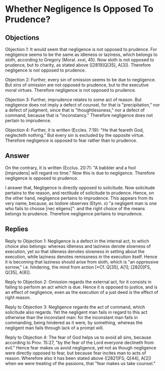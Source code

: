 # Whether Negligence Is Opposed To Prudence?

## Objections

Objection 1: It would seem that negligence is not opposed to prudence. For negligence seems to be the same as idleness or laziness, which belongs to sloth, according to Gregory (Moral. xxxi, 45). Now sloth is not opposed to prudence, but to charity, as stated above ([2819]Q[35], A[3]). Therefore negligence is not opposed to prudence.

Objection 2: Further, every sin of omission seems to be due to negligence. But sins of omission are not opposed to prudence, but to the executive moral virtues. Therefore negligence is not opposed to prudence.

Objection 3: Further, imprudence relates to some act of reason. But negligence does not imply a defect of counsel, for that is "precipitation," nor a defect of judgment, since that is "thoughtlessness," nor a defect of command, because that is "inconstancy." Therefore negligence does not pertain to imprudence.

Objection 4: Further, it is written (Eccles. 7:19): "He that feareth God, neglecteth nothing." But every sin is excluded by the opposite virtue. Therefore negligence is opposed to fear rather than to prudence.

## Answer

On the contrary, It is written (Ecclus. 20:7): "A babbler and a fool [imprudens] will regard no time." Now this is due to negligence. Therefore negligence is opposed to prudence.

I answer that, Negligence is directly opposed to solicitude. Now solicitude pertains to the reason, and rectitude of solicitude to prudence. Hence, on the other hand, negligence pertains to imprudence. This appears from its very name, because, as Isidore observes (Etym. x) "a negligent man is one who fails to choose [nec eligens]": and the right choice of the means belongs to prudence. Therefore negligence pertains to imprudence.

## Replies

Reply to Objection 1: Negligence is a defect in the internal act, to which choice also belongs: whereas idleness and laziness denote slowness of execution, yet so that idleness denotes slowness in setting about the execution, while laziness denotes remissness in the execution itself. Hence it is becoming that laziness should arise from sloth, which is "an oppressive sorrow," i.e. hindering, the mind from action [*Cf. Q[35], A[1]; [2820]FS, Q[35], A[8]].

Reply to Objection 2: Omission regards the external act, for it consists in failing to perform an act which is due. Hence it is opposed to justice, and is an effect of negligence, even as the execution of a just deed is the effect of right reason.

Reply to Objection 3: Negligence regards the act of command, which solicitude also regards. Yet the negligent man fails in regard to this act otherwise than the inconstant man: for the inconstant man fails in commanding, being hindered as it were, by something, whereas the negligent man fails through lack of a prompt will.

Reply to Objection 4: The fear of God helps us to avoid all sins, because according to Prov. 15:27, "by the fear of the Lord everyone declineth from evil." Hence fear makes us avoid negligence, yet not as though negligence were directly opposed to fear, but because fear incites man to acts of reason. Wherefore also it has been stated above ([2821]FS, Q[44], A[2]) when we were treating of the passions, that "fear makes us take counsel."